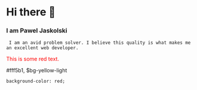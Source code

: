 # Hi there 👋

### I am Pawel Jaskolski

``` I am an avid problem solver. I believe this quality is what makes me an excellent web developer.```
<p style='color:red'>This is some red text.</p>
#fff5b1, $bg-yellow-light

<!--
**PawelPavo/PawelPavo** is a ✨ _special_ ✨ repository because its `README.md` (this file) appears on your GitHub profile.

Here are some ideas to get you started:

- Developed responsive web and mobile applications through the use of Typescript, Javascript, NodeJS, and backend using MySQL, Node.js with Express.js, and JWT.
- Built RESTful APIs to fetch backend data seamlessly communicating with frontend endpoints.
- Implemented React.js structuring for user authentication by utilizing BCrypt with Passport JS Strategies.
- Developed custom e-commerce solutions using Wix, which included building special functionality using HTML, SASS, and JavaScript.
- Developed back-end CRON operations for Heroku servers.
- Developed back-end random barcode generator (3 million uniques in under 30 seconds with 5% repeat rate) for a POS system that included generated CSV formatted     file for download.
-->

```
background-color: red;
```
